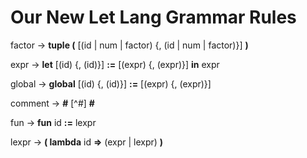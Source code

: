 # Our New Let Lang Grammar Rules

factor &rarr; **tuple (** [(id | num | factor) {, (id | num | factor)}] **)**

expr &rarr; **let** [(id) {, (id)}] **:=** [(expr) {, (expr)}] **in** expr 

global &rarr; **global** [(id) {, (id)}] **:=** [(expr) {, (expr)}]

comment &rarr; **#** [^#] **#**

fun &rarr; **fun** id **:=** lexpr 

lexpr &rarr; **( lambda** id **=>** (expr | lexpr) **)** 

